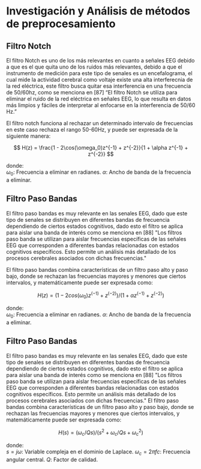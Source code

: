 # Investigación y Análisis de métodos de preprocesamiento

## Filtro Notch

El filtro Notch es uno de los más relevantes en cuanto a señales EEG debido a que es el que quita uno de los ruidos más relevantes, debido a que el instrumento de medición para este tipo de senales es un encefalograma, el cual mide la actividad cerebral como voltaje existe una alta interferecnia de la red eléctrica, este filtro busca quitar esa interferencia en una frecuencia de 50/60hz, como se menciona en [87] “El filtro Notch se utiliza para eliminar el ruido de la red eléctrica en señales EEG, lo que resulta en datos más limpios y fáciles de interpretar al enfocarse en la interferencia de 50/60 Hz.”

El filtro notch funciona al rechazar un determinado intervalo de frecuencias en este caso rechaza el rango 50-60Hz, y puede ser expresada de la siguiente manera: 

$$
H(z) = \frac{1 - 2\cos(\omega_0)z^{-1} + z^{-2}}{1 + \alpha z^{-1} + z^{-2}}
$$

donde:	
$ω_0$: Frecuencia a eliminar en radianes.
$α$: Ancho de banda de la frecuencia a eliminar.


## Filtro Paso Bandas 

El filtro paso bandas es muy relevante en las senales EEG, dado que este tipo de senales se distribuyen en diferentes bandas de frecuencia dependiendo de ciertos estados cognitivos, dado esto el filtro se aplica para aislar una banda de interés como se menciona en [88] "Los filtros paso banda se utilizan para aislar frecuencias específicas de las señales EEG que corresponden a diferentes bandas relacionadas con estados cognitivos específicos. Esto permite un análisis más detallado de los procesos cerebrales asociados con dichas frecuencias."


El filtro paso bandas combina características de un filtro paso alto y paso bajo, donde se rechazan las frecuencias mayores y menores que ciertos intervalos, y matemáticamente puede ser expresada como: 

$$
H(z)=(1-2 cos⁡(ω_0 ) z^(-1)+z^(-2))/(1+αz^(-1)+z^(-2) )
$$

donde:	
$ω_0$: Frecuencia a eliminar en radianes.
$α$: Ancho de banda de la frecuencia a eliminar.

## Filtro Paso Bandas 
El filtro paso bandas es muy relevante en las senales EEG, dado que este tipo de senales se distribuyen en diferentes bandas de frecuencia dependiendo de ciertos estados cognitivos, dado esto el filtro se aplica para aislar una banda de interés como se menciona en [88] "Los filtros paso banda se utilizan para aislar frecuencias específicas de las señales EEG que corresponden a diferentes bandas relacionadas con estados cognitivos específicos. Esto permite un análisis más detallado de los procesos cerebrales asociados con dichas frecuencias."
El filtro paso bandas combina características de un filtro paso alto y paso bajo, donde se rechazan las frecuencias mayores y menores que ciertos intervalos, y matemáticamente puede ser expresada como: 

$$
H(s)=(ω_c/Q s)/(s^2+ω_c/Q s+ω_c^2 )
$$

donde:	
$s=jω$: Variable compleja en el dominio de Laplace.
$ω_c=2πfc$: Frecuencia angular central.
$Q$: Factor de calidad. 

